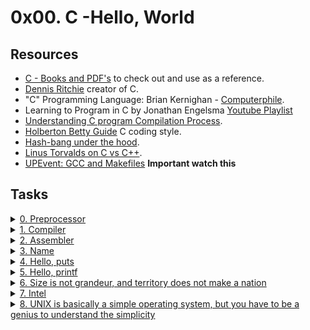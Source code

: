 # 0x00. C -Hello, World

## Resources

- [C - Books and PDF's](../references) to check out and use as a reference.
- [Dennis Ritchie](https://en.wikipedia.org/wiki/Dennis_Ritchie) creator of C.
- "C" Programming Language: Brian Kernighan - [Computerphile](https://www.youtube.com/watch?v=de2Hsvxaf8M).
- Learning to Program in C by Jonathan Engelsma [Youtube Playlist](https://youtube.com/playlist?list=PLIsXzR_wZY-yQMHOK7D3Dls4VoTGuRovd)
- [Understanding C program Compilation Process](https://www.youtube.com/watch?v=VDslRumKvRA).
- [Holberton Betty Guide](https://github.com/holbertonschool/Betty/wiki) C coding style.
- [Hash-bang under the hood](https://twitter.com/unix_byte/status/1024147947393495040?s=21).
- [Linus Torvalds on C vs C++](http://harmful.cat-v.org/software/c++/linus).
- [UPEvent: GCC and Makefiles](https://youtu.be/OnEF1MexJlI) **Important watch this**

## Tasks

<details>
<summary><a href="./0-preprocessor">0. Preprocessor</a></summary><br>

<a href='https://postimages.org/' target='_blank'><img src='https://i.postimg.cc/R0TYHDp0/image.png' border='0' alt='image'/></a>
- Here is the *[$CFILE](./main/main.c)* file.

</details>

<details>
<summary><a href="./1-compiler">1. Compiler</a></summary><br>

<a href='https://postimages.org/' target='_blank'><img src='https://i.postimg.cc/KYXbNw5r/image.png' border='0' alt='image'/></a>
- Here is the *[$CFILE](./main/main.c)* file.

</details>

<details>
<summary><a href="./2-assembler">2. Assembler</a></summary><br>

<a href='https://postimg.cc/kDBC1dZw' target='_blank'><img src='https://i.postimg.cc/nV1LLF18/image.png' border='0' alt='image'/></a>
- Here is the *[$CFILE](./main/main.c)* file.

</details>

<details>
<summary><a href="./3-name">3. Name</a></summary><br>

<a href='https://postimages.org/' target='_blank'><img src='https://i.postimg.cc/qRyzw2ng/image.png' border='0' alt='image'/></a>
- Here is the *[$CFILE](./main/main.c)* file.

</details>


<details>
<summary><a href="./4-puts.c">4. Hello, puts</a></summary><br>

<a href='https://postimages.org/' target='_blank'><img src='https://i.postimg.cc/bJt257Xy/image.png' border='0' alt='image'/></a>
- Compile and run this way: `gcc -Wall -Werror -Wextra -pedantic -std=gnu89 4-puts.c -o puts`.

</details>


<details>
<summary><a href="./5-printf.c">5. Hello, printf</a></summary><br>

<a href='https://postimages.org/' target='_blank'><img src='https://i.postimg.cc/14xVPJQG/image.png' border='0' alt='image'/></a>
- Compile this way: `gcc -Wall -Werror -Wextra -pedantic -std=gnu89 5-printf.c -o printf`.

</details>


<details>
<summary><a href="./6-size.c">6. Size is not grandeur, and territory does not make a nation</a></summary><br>

<a href='https://postimages.org/' target='_blank'><img src='https://i.postimg.cc/3rqgnFPJ/image.png' border='0' alt='image'/></a>
- Compile this way: `gcc 6-size.c -m32 -o size32 2> /tmp/32` & `gcc 6-size.c -m64 -o size64 2> /tmp/64`
- Compare outputs for the `size32` and `size64`.

</details>

<details>
<summary><a href="./100-intel">7. Intel</a></summary><br>

<a href='https://postimg.cc/PNS1z1D0' target='_blank'><img src='https://i.postimg.cc/BQ0N3gnZ/image.png' border='0' alt='image'/></a>
- Here is the *[$CFILE](./main/main.c)* file.

</details>

<details>
<summary><a href="./101-quote.c">8. UNIX is basically a simple operating system, but you have to be a genius to understand the simplicity</a></summary><br>

<a href='https://postimages.org/' target='_blank'><img src='https://i.postimg.cc/HkGmdF7c/image.png' border='0' alt='image'/></a>
- Compile this way: `gcc -Wall -Werror -Wextra -pedantic -std=gnu89 -o quote 101-quote.c`.

</details>
